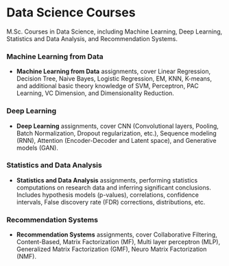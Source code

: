 # Data Science Courses 
M.Sc. Courses in Data Science, including Machine Learning, Deep Learning, Statistics and Data Analysis, and Recommendation Systems.

### Machine Learning from Data
* **Machine Learning from Data** assignments, cover Linear Regression, Decision Tree, Naive Bayes, Logistic Regression, EM, KNN, K-means, and additional basic theory knowledge of SVM, Perceptron, PAC Learning, VC Dimension, and Dimensionality Reduction.

### Deep Learning
* **Deep Learning** assignments, cover CNN (Convolutional layers, Pooling, Batch Normalization, Dropout regularization, etc.), Sequence modeling (RNN), Attention (Encoder-Decoder and Latent space), and Generative models (GAN).

### Statistics and Data Analysis
* **Statistics and Data Analysis** assignments, performing statistics computations on research data and inferring significant conclusions. Includes hypothesis models (p-values), correlations, confidence intervals, False discovery rate (FDR) corrections, distributions, etc.

### Recommendation Systems
* **Recommendation Systems** assignments, cover Collaborative Filtering, Content-Based, Matrix Factorization (MF), Multi layer perceptron (MLP), Generalized Matrix Factorization (GMF), Neuro Matrix Factorization (NMF). 
